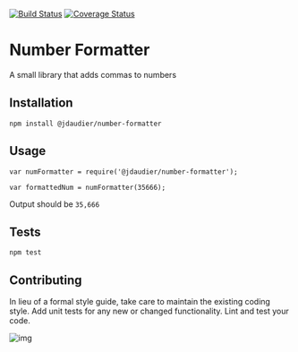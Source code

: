 [![Build Status](https://travis-ci.org/jdaudier/numberFormatter.svg?branch=master)](https://travis-ci.org/jdaudier/numberFormatter)  [![Coverage Status](https://coveralls.io/repos/jdaudier/numberFormatter/badge.svg?branch=master)](https://coveralls.io/r/jdaudier/numberFormatter?branch=master)

Number Formatter
=========

A small library that adds commas to numbers

## Installation

  `npm install @jdaudier/number-formatter`

## Usage

    var numFormatter = require('@jdaudier/number-formatter');

    var formattedNum = numFormatter(35666);
  
  
  Output should be `35,666`


## Tests

  `npm test`

## Contributing

In lieu of a formal style guide, take care to maintain the existing coding style.
Add unit tests for any new or changed functionality. Lint and test your code.


![img](https://getdrip.s3.amazonaws.com/uploads/image_upload/image/3314/embeddable_44acde4e-3999-48e0-b187-4762a8d1f75b.png)